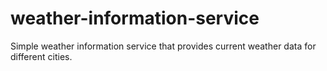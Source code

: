 # weather-information-service
Simple weather information service  that provides current weather data for different cities.
